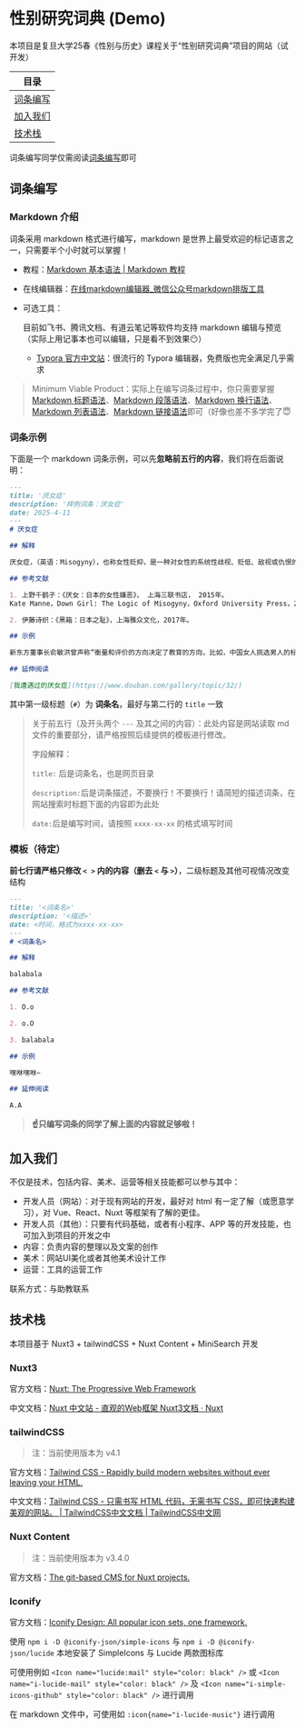 # 性别研究词典 (Demo)

本项目是复旦大学25春《性别与历史》课程关于“性别研究词典”项目的网站（试开发）

| 目录 |
| ---- |
| [词条编写](#section1) |
| [加入我们](#section2) |
| [技术栈](#section3) |

词条编写同学仅需阅读[词条编写](#section1)即可

## 词条编写<a id="section1"></a>

### Markdown 介绍

词条采用 markdown 格式进行编写，markdown 是世界上最受欢迎的标记语言之一，只需要半个小时就可以掌握！

- 教程：[Markdown 基本语法 | Markdown 教程](https://markdown.com.cn/basic-syntax/)

- 在线编辑器：[在线markdown编辑器_微信公众号markdown排版工具](https://markdown.com.cn/editor/)

- 可选工具：

  目前如飞书、腾讯文档、有道云笔记等软件均支持 markdown 编辑与预览（实际上用记事本也可以编辑，只是看不到效果:no_mouth:）

  - [Typora 官方中文站](https://typoraio.cn/)：很流行的 Typora 编辑器，免费版也完全满足几乎需求

> Minimum Viable Product：实际上在编写词条过程中，你只需要掌握[Markdown 标题语法](https://markdown.com.cn/basic-syntax/headings.html)、[Markdown 段落语法](https://markdown.com.cn/basic-syntax/paragraphs.html)、[Markdown 换行语法](https://markdown.com.cn/basic-syntax/line-breaks.html)、[Markdown 列表语法](https://markdown.com.cn/basic-syntax/lists.html)、[Markdown 链接语法](https://markdown.com.cn/basic-syntax/links.html)即可（好像也差不多学完了:innocent:

### 词条示例

下面是一个 markdown 词条示例，可以先**忽略前五行的内容**，我们将在后面说明：

```markdown
---
title: '厌女症'
description: '样例词条：厌女症'
date: 2025-4-11
---
# 厌女症

## 解释

厌女症，（英语：Misogyny），也称女性贬抑，是一种对女性的系统性歧视、贬低、敌视或仇恨的文化态度、行为模式或制度性实践。它根植于性别不平等的社会结构中，表现为对女性价值的否定、性别角色的刻板化限制，以及对女性身体、自主权和社会地位的压迫。主要表现形式包括：对女性的刻板印象与贬低；将女性身体商品化；以道德绑架控制女性行为，诸如“荡妇羞辱”或“贞洁规训”；通过宗教、传统或媒体传播“男尊女卑”的价值观；法律与政策中对女性权益的忽视等。

## 参考文献

1. 上野千鹤子：《厌女：日本的女性嫌恶》， 上海三联书店， 2015年。
Kate Manne，Down Girl: The Logic of Misogyny，Oxford University Press，2017。

2. 伊藤诗织：《黑箱：日本之耻》，上海雅众文化，2017年。

## 示例

新东方董事长俞敏洪曾声称“衡量和评价的方向决定了教育的方向，比如，中国女人挑选男人的标准是要男人会赚钱，至于良心好不好不管，所以中国女性的堕落导致了国家的堕落。” 这一言论即是典型的厌女表现。参照：[俞敏洪道歉了，但这个时代的厌女症远没结束](http://www.bjnews.com.cn/culture/2018/11/19/522800.html)

## 延伸阅读

[我遭遇过的厌女症](https://www.douban.com/gallery/topic/32/)
```

其中第一级标题（`#`）为 **词条名**，最好与第二行的 `title` 一致

> 关于前五行（及开头两个 `---` 及其之间的内容）：此处内容是网站读取 md 文件的重要部分，请严格按照后续提供的模板进行修改。
>
> 字段解释：
>
> `title:` 后是词条名，也是网页目录
>
> `description:`后是词条描述，不要换行！不要换行！请简短的描述词条，在网站搜索时标题下面的内容即为此处
>
> `date:`后是编写时间，请按照 `xxxx-xx-xx` 的格式填写时间

### 模板（待定）

**前七行请严格只修改 `< >` 内的内容（删去 `<` 与 `>`）**，二级标题及其他可视情况改变结构

```markdown
---
title: '<词条名>'
description: '<描述>'
date: <时间，格式为xxxx-xx-xx>
---
# <词条名>

## 解释

balabala

## 参考文献

1. O.o

2. o.O

3. balabala

## 示例

嘿咻嘿咻~

## 延伸阅读

A.A

```

> **:point_up:只编写词条的同学了解上面的内容就足够啦！**

## 加入我们<a id="section2"></a>

不仅是技术，包括内容、美术、运营等相关技能都可以参与其中：

- 开发人员（网站）：对于现有网站的开发，最好对 html 有一定了解（或愿意学习），对 Vue、React、Nuxt 等框架有了解的更佳。
- 开发人员（其他）：只要有代码基础，或者有小程序、APP 等的开发技能，也可加入到项目的开发之中
- 内容：负责内容的整理以及文案的创作
- 美术：网站UI美化或者其他美术设计工作
- 运营：工具的运营工作

联系方式：与助教联系

## 技术栈<a id="section3"></a>

本项目基于 Nuxt3 + tailwindCSS + Nuxt Content + MiniSearch 开发

### Nuxt3

官方文档：[Nuxt: The Progressive Web Framework](https://nuxt.com/)

中文文档：[Nuxt 中文站 - 直观的Web框架 Nuxt3文档 · Nuxt](https://nuxt.com.cn/)

### tailwindCSS

> 注：当前使用版本为 v4.1

官方文档：[Tailwind CSS - Rapidly build modern websites without ever leaving your HTML.](https://tailwindcss.com/)

中文文档：[Tailwind CSS - 只需书写 HTML 代码，无需书写 CSS，即可快速构建美观的网站。 | TailwindCSS中文文档 | TailwindCSS中文网](https://www.tailwindcss.cn/)

### Nuxt Content

> 注：当前使用版本为 v3.4.0

官方文档：[The git-based CMS for Nuxt projects.](https://content.nuxt.com/)

### Iconify

官方文档：[Iconify Design: All popular icon sets, one framework.](https://iconify.design/)

使用 `npm i -D @iconify-json/simple-icons` 与 `npm i -D @iconify-json/lucide` 本地安装了 SimpleIcons 与 Lucide 两款图标库

可使用例如 `<Icon name="lucide:mail" style="color: black" />` 或 `<Icon name="i-lucide-mail" style="color: black" />` 及 `<Icon name="i-simple-icons-github" style="color: black" />` 进行调用

在 markdown 文件中，可使用如 `:icon{name="i-lucide-music"}` 进行调用
